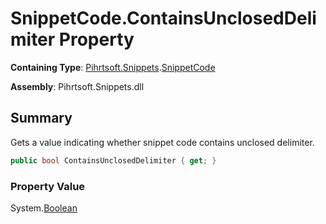 # SnippetCode\.ContainsUnclosedDelimiter Property

**Containing Type**: [Pihrtsoft.Snippets](../../README.md)\.[SnippetCode](../README.md)

**Assembly**: Pihrtsoft\.Snippets\.dll

## Summary

Gets a value indicating whether snippet code contains unclosed delimiter\.

```csharp
public bool ContainsUnclosedDelimiter { get; }
```

### Property Value

System\.[Boolean](https://docs.microsoft.com/en-us/dotnet/api/system.boolean)

